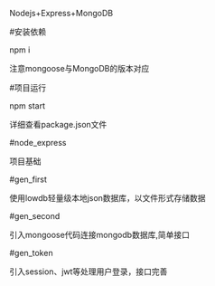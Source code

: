Nodejs+Express+MongoDB

#安装依赖

 npm i 

 注意mongoose与MongoDB的版本对应

#项目运行

 npm start 

 详细查看package.json文件

#node_express 

 项目基础

#gen_first 

使用lowdb轻量级本地json数据库，以文件形式存储数据

#gen_second 

引入mongoose代码连接mongodb数据库,简单接口
 
#gen_token 

引入session、jwt等处理用户登录，接口完善
